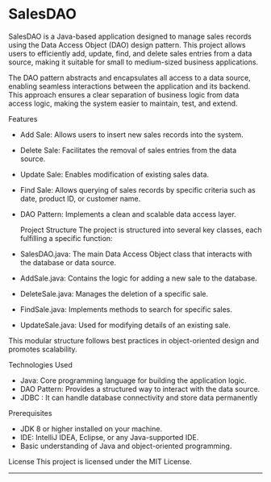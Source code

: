 # SalesDAO

SalesDAO is a Java-based application designed to manage sales records using the Data Access Object (DAO) design pattern. This project allows users to efficiently add, update, find, and delete sales entries from a data source, making it suitable for small to medium-sized business applications.

The DAO pattern abstracts and encapsulates all access to a data source, enabling seamless interactions between the application and its backend. This approach ensures a clear separation of business logic from data access logic, making the system easier to maintain, test, and extend.

Features
- Add Sale: Allows users to insert new sales records into the system.
- Delete Sale: Facilitates the removal of sales entries from the data source.
- Update Sale: Enables modification of existing sales data.
- Find Sale: Allows querying of sales records by specific criteria such as date, product ID, or customer name.
- DAO Pattern: Implements a clean and scalable data access layer.

  Project Structure
The project is structured into several key classes, each fulfilling a specific function:
- SalesDAO.java: The main Data Access Object class that interacts with the database or data source.
- AddSale.java: Contains the logic for adding a new sale to the database.
- DeleteSale.java: Manages the deletion of a specific sale.
- FindSale.java: Implements methods to search for specific sales.
- UpdateSale.java: Used for modifying details of an existing sale.

This modular structure follows best practices in object-oriented design and promotes scalability.

Technologies Used
- Java: Core programming language for building the application logic.
- DAO Pattern: Provides a structured way to interact with the data source.
- JDBC : It can handle database connectivity and store data permanently


Prerequisites
- JDK 8 or higher installed on your machine.
- IDE: IntelliJ IDEA, Eclipse, or any Java-supported IDE.
- Basic understanding of Java and object-oriented programming.


License
This project is licensed under the MIT License.

---
